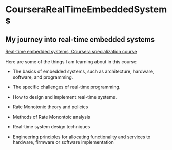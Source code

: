 # CourseraRealTimeEmbeddedSystems

## My journey into real-time embedded systems

[Real-time embedded systems, Coursera specialization course](https://www.coursera.org/specializations/real-time-embedded-systems) 

Here are some of the things I am learning about in this course:

* The basics of embedded systems, such as architecture, hardware, software, and programming.
* The specific challenges of real-time programming.
* How to design and implement real-time systems.

* Rate Monotonic theory and policies
* Methods of Rate Monontoic analysis
* Real-time system design techniques
* Engineering principles for allocating functionality and services to hardware, firmware or software implementation
